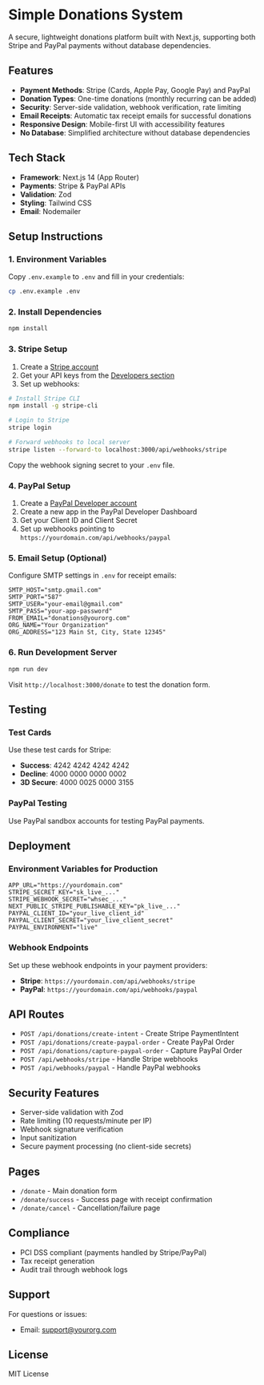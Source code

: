 # Simple Donations System

A secure, lightweight donations platform built with Next.js, supporting both Stripe and PayPal payments without database dependencies.

## Features

- **Payment Methods**: Stripe (Cards, Apple Pay, Google Pay) and PayPal
- **Donation Types**: One-time donations (monthly recurring can be added)
- **Security**: Server-side validation, webhook verification, rate limiting
- **Email Receipts**: Automatic tax receipt emails for successful donations
- **Responsive Design**: Mobile-first UI with accessibility features
- **No Database**: Simplified architecture without database dependencies

## Tech Stack

- **Framework**: Next.js 14 (App Router)
- **Payments**: Stripe & PayPal APIs
- **Validation**: Zod
- **Styling**: Tailwind CSS
- **Email**: Nodemailer

## Setup Instructions

### 1. Environment Variables

Copy `.env.example` to `.env` and fill in your credentials:

```bash
cp .env.example .env
```

### 2. Install Dependencies

```bash
npm install
```

### 3. Stripe Setup

1. Create a [Stripe account](https://dashboard.stripe.com/register)
2. Get your API keys from the [Developers section](https://dashboard.stripe.com/apikeys)
3. Set up webhooks:

```bash
# Install Stripe CLI
npm install -g stripe-cli

# Login to Stripe
stripe login

# Forward webhooks to local server
stripe listen --forward-to localhost:3000/api/webhooks/stripe
```

Copy the webhook signing secret to your `.env` file.

### 4. PayPal Setup

1. Create a [PayPal Developer account](https://developer.paypal.com/)
2. Create a new app in the PayPal Developer Dashboard
3. Get your Client ID and Client Secret
4. Set up webhooks pointing to `https://yourdomain.com/api/webhooks/paypal`

### 5. Email Setup (Optional)

Configure SMTP settings in `.env` for receipt emails:

```env
SMTP_HOST="smtp.gmail.com"
SMTP_PORT="587"
SMTP_USER="your-email@gmail.com"
SMTP_PASS="your-app-password"
FROM_EMAIL="donations@yourorg.com"
ORG_NAME="Your Organization"
ORG_ADDRESS="123 Main St, City, State 12345"
```

### 6. Run Development Server

```bash
npm run dev
```

Visit `http://localhost:3000/donate` to test the donation form.

## Testing

### Test Cards

Use these test cards for Stripe:

- **Success**: 4242 4242 4242 4242
- **Decline**: 4000 0000 0000 0002
- **3D Secure**: 4000 0025 0000 3155

### PayPal Testing

Use PayPal sandbox accounts for testing PayPal payments.

## Deployment

### Environment Variables for Production

```env
APP_URL="https://yourdomain.com"
STRIPE_SECRET_KEY="sk_live_..."
STRIPE_WEBHOOK_SECRET="whsec_..."
NEXT_PUBLIC_STRIPE_PUBLISHABLE_KEY="pk_live_..."
PAYPAL_CLIENT_ID="your_live_client_id"
PAYPAL_CLIENT_SECRET="your_live_client_secret"
PAYPAL_ENVIRONMENT="live"
```

### Webhook Endpoints

Set up these webhook endpoints in your payment providers:

- **Stripe**: `https://yourdomain.com/api/webhooks/stripe`
- **PayPal**: `https://yourdomain.com/api/webhooks/paypal`

## API Routes

- `POST /api/donations/create-intent` - Create Stripe PaymentIntent
- `POST /api/donations/create-paypal-order` - Create PayPal Order
- `POST /api/donations/capture-paypal-order` - Capture PayPal Order
- `POST /api/webhooks/stripe` - Handle Stripe webhooks
- `POST /api/webhooks/paypal` - Handle PayPal webhooks

## Security Features

- Server-side validation with Zod
- Rate limiting (10 requests/minute per IP)
- Webhook signature verification
- Input sanitization
- Secure payment processing (no client-side secrets)

## Pages

- `/donate` - Main donation form
- `/donate/success` - Success page with receipt confirmation
- `/donate/cancel` - Cancellation/failure page

## Compliance

- PCI DSS compliant (payments handled by Stripe/PayPal)
- Tax receipt generation
- Audit trail through webhook logs

## Support

For questions or issues:

- Email: support@yourorg.com

## License

MIT License